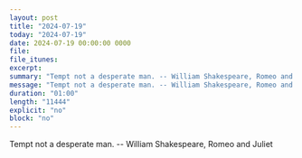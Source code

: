 ```yaml
---
layout: post
title: "2024-07-19"
today: "2024-07-19"
date: 2024-07-19 00:00:00 0000
file:
file_itunes:
excerpt:
summary: "Tempt not a desperate man. -- William Shakespeare, Romeo and Juliet "
message: "Tempt not a desperate man. -- William Shakespeare, Romeo and Juliet "
duration: "01:00"
length: "11444"
explicit: "no"
block: "no"
---
```

Tempt not a desperate man. -- William Shakespeare, Romeo and Juliet 

